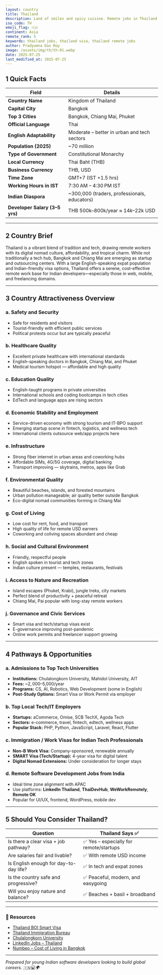 ```yaml
---
layout: country
title: Thailand
description: Land of smiles and spicy cuisine. Remote jobs in Thailand. Trilp AI curated info. Indians in Thailand.
iso_code: TH
emoji_flag: 🇹🇭
continent: Asia
remote_rank: 5
keywords: thailand jobs, thailand visa, thailand remote jobs
author: Pradyumna Das Roy
image: /assets/img/th/th-01.webp
date: 2025-07-25
last_modified_at: 2025-07-25
---
```


## 1 Quick Facts

| Field                          | Details                                      |
| ------------------------------ | -------------------------------------------- |
| **Country Name**               | Kingdom of Thailand                          |
| **Capital City**               | Bangkok                                      |
| **Top 3 Cities**               | Bangkok, Chiang Mai, Phuket                  |
| **Official Language**          | Thai                                         |
| **English Adaptability**       | Moderate – better in urban and tech sectors  |
| **Population (2025)**          | ~70 million                                  |
| **Type of Government**         | Constitutional Monarchy                      |
| **Local Currency**             | Thai Baht (THB)                              |
| **Business Currency**          | THB, USD                                     |
| **Time Zone**                  | GMT+7 (IST +1.5 hrs)                         |
| **Working Hours in IST**       | 7:30 AM – 4:30 PM IST                        |
| **Indian Diaspora**            | ~300,000 (traders, professionals, educators) |
| **Developer Salary (3–5 yrs)** | THB 500k–800k/year ≈ $14k–$22k USD           |

---

## 2 Country Brief

Thailand is a vibrant blend of tradition and tech, drawing remote workers with its digital nomad culture, affordability, and tropical charm. While not traditionally a tech hub, Bangkok and Chiang Mai are emerging as startup and outsourcing centers. With a large English-speaking expat population and Indian-friendly visa options, Thailand offers a serene, cost-effective remote work base for Indian developers—especially those in web, mobile, and freelancing domains.

---

## 3 Country Attractiveness Overview

### a. Safety and Security

- Safe for residents and visitors
- Tourist-friendly with efficient public services
- Political protests occur but are typically peaceful

### b. Healthcare Quality

- Excellent private healthcare with international standards
- English-speaking doctors in Bangkok, Chiang Mai, and Phuket
- Medical tourism hotspot — affordable and high quality

### c. Education Quality

- English-taught programs in private universities
- International schools and coding bootcamps in tech cities
- EdTech and language apps are rising sectors

### d. Economic Stability and Employment

- Service-driven economy with strong tourism and IT-BPO support
- Emerging startup scene in fintech, logistics, and wellness tech
- International clients outsource web/app projects here

### e. Infrastructure

- Strong fiber internet in urban areas and coworking hubs
- Affordable SIMs, 4G/5G coverage, digital banking
- Transport improving — skytrains, metros, apps like Grab

### f. Environmental Quality

- Beautiful beaches, islands, and forested mountains
- Urban pollution manageable; air quality better outside Bangkok
- Eco-digital nomad communities forming in Chiang Mai

### g. Cost of Living

- Low cost for rent, food, and transport
- High quality of life for remote USD earners
- Coworking and coliving spaces abundant and cheap

### h. Social and Cultural Environment

- Friendly, respectful people
- English spoken in tourist and tech zones
- Indian culture present — temples, restaurants, festivals

### i. Access to Nature and Recreation

- Island escapes (Phuket, Krabi), jungle treks, city markets
- Perfect blend of productivity + peaceful retreat
- Chiang Mai, Pai popular with long-stay remote workers

### j. Governance and Civic Services

- Smart visa and tech/startup visas exist
- E-governance improving post-pandemic
- Online work permits and freelancer support growing

---

## 4 Pathways & Opportunities

### a. Admissions to Top Tech Universities

- **Institutions:** Chulalongkorn University, Mahidol University, AIT
- **Fees:** ~$2,000–$5,000/year
- **Programs:** CS, AI, Robotics, Web Development (some in English)
- **Post-Study Options:** Smart Visa or Work Permit via employer

### b. Top Local Tech/IT Employers

- **Startups:** aCommerce, Omise, SCB TechX, Agoda Tech
- **Sectors:** e-commerce, travel, fintech, edtech, wellness apps
- **Popular Stack:** PHP, Python, JavaScript, Laravel, React, Flutter

### c. Immigration / Work Visas for Indian Tech Professionals

- **Non-B Work Visa:** Company-sponsored, renewable annually
- **SMART Visa (Tech/Startup):** 4-year visa for digital talent
- **Digital Nomad Extensions:** Under consideration for longer stays

### d. Remote Software Development Jobs from India

- Ideal time zone alignment with APAC
- Use platforms: **LinkedIn Thailand**, **ThaiDevHub**, **WeWorkRemotely**, **Remote OK**
- Popular for UI/UX, frontend, WordPress, mobile dev

---

## 5 Should You Consider Thailand?

| Question                               | Thailand Says ✅                        |
| -------------------------------------- | --------------------------------------- |
| Is there a clear visa + job pathway?   | ✅ Yes – especially for remote/startups |
| Are salaries fair and livable?         | ✅ With remote USD income               |
| Is English enough for day-to-day life? | ✅ In tech and expat zones              |
| Is the country safe and progressive?   | ✅ Peaceful, modern, and easygoing      |
| Will you enjoy nature and balance?     | ✅ Beaches + basil + broadband          |

---

### 🔗 Resources

- [Thailand BOI Smart Visa](https://smart-visa.boi.go.th/)
- [Thailand Immigration Bureau](https://www.immigration.go.th/)
- [Chulalongkorn University](https://www.chula.ac.th/en/)
- [LinkedIn Jobs – Thailand](https://www.linkedin.com/jobs/search/?location=Thailand)
- [Numbeo – Cost of Living in Bangkok](https://www.numbeo.com/cost-of-living/in/Bangkok)

---

_Prepared for young Indian software developers looking to build global careers. 🇮🇳💻🌍_
